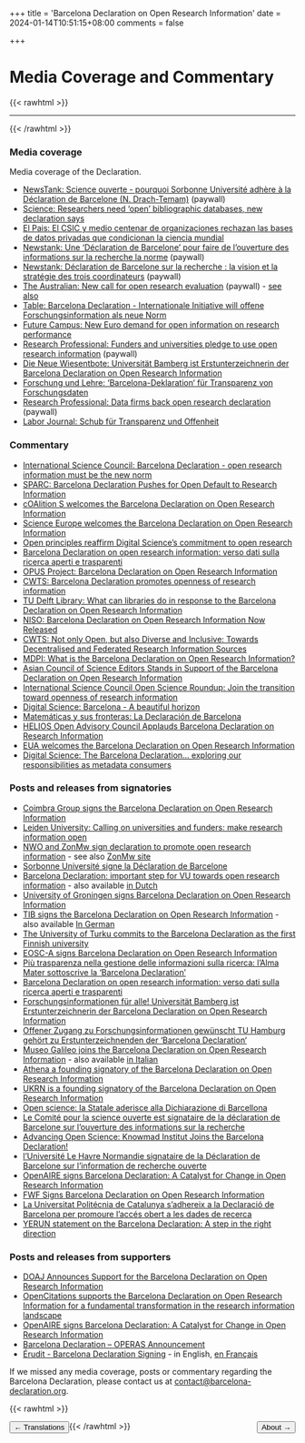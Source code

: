 +++
title = 'Barcelona Declaration on Open Research Information'
date = 2024-01-14T10:51:15+08:00
comments = false


+++

# Media Coverage and Commentary
{{< rawhtml >}}
<hr class="small">
{{< /rawhtml >}}

### Media coverage

Media coverage of the Declaration.

* [NewsTank: Science ouverte - pourquoi Sorbonne Université adhère à la Déclaration de Barcelone (N. Drach-Temam)](https://education.newstank.fr/article/view/317446/science-ouverte-pourquoi-sorbonne-universite-adhere-declaration-barcelone.html?t=a&d=25&c=1&a=2119887&p=16194) (paywall)
* [Science: Researchers need ‘open’ bibliographic databases, new declaration says](https://www.science.org/content/article/researchers-need-open-bibliographic-databases-new-declaration-says)
* [El Pais: El CSIC y medio centenar de organizaciones rechazan las bases de datos privadas que condicionan la ciencia mundial](https://elpais.com/ciencia/2024-04-16/el-csic-y-medio-centenar-de-organizaciones-rechazan-las-bases-de-datos-privadas-que-condicionan-la-ciencia-mundial.html)
* [Newstank: Une ‘Déclaration de Barcelone’ pour faire de l’ouverture des informations sur la recherche la norme](https://education.newstank.fr/article/view/321065/declaration-barcelone-faire-ouverture-informations-recherche-norme.html) (paywall)
* [Newstank: Déclaration de Barcelone sur la recherche : la vision et la stratégie des trois coordinateurs](https://education.newstank.fr/article/view/307599/declaration-barcelone-recherche-vision-strategie-trois-coordinateurs.html
) (paywall)
* [The Australian: New call for open research evaluation](https://www.theaustralian.com.au/higher-education/barcelona-declaration-calls-for-open-research-evaluation/news-story/3814cffeda0ef7eadafac705c2745c0a) (paywall) - [see also](https://readnow.isentia.com/Temp/155117-1069909869/2060945953_20250417.pdf)
* [Table: Barcelona Declaration - Internationale Initiative will offene Forschungsinformation als neue Norm](https://table.media/research/analyse/barcelona-declaration-internationale-initiative-will-offene-forschungsinformation-als-neue-norm/)
* [Future Campus: New Euro demand for open information on research performance](https://futurecampus.com.au/2024/04/16/new-euro-demand-for-open-information-on-research-performance/)
* [Research Professional: Funders and universities pledge to use open research information](https://www.researchprofessionalnews.com/rr-news-europe-infrastructure-2024-4-funders-and-universities-pledge-to-use-open-research-information/) (paywall)
* [Die Neue Wiesentbote: Universität Bamberg ist Erstunterzeichnerin der Barcelona Declaration on Open Research Information](https://www.wiesentbote.de/2024/04/20/universitaet-bamberg-ist-erstunterzeichnerin-der-barcelona-declaration-on-open-research-information/)
* [Forschung und Lehre: ‘Barcelona-Deklaration‘ für Transparenz von Forschungsdaten](https://www.forschung-und-lehre.de/forschung/barcelona-deklaration-fuer-transparenz-von-forschungsdaten-6372)
* [Research Professional: Data firms back open research declaration](https://www.researchprofessionalnews.com/rr-news-europe-infrastructure-2024-4-data-firms-back-open-research-declaration/) (paywall)
* [Labor Journal: Schub für Transparenz und Offenheit](https://www.laborjournal.de/editorials/3000.php)

### Commentary

* [International Science Council: Barcelona Declaration - open research information must be the new norm](https://council.science/current/blog/barcelona-declaration-open-research-information-must-be-the-new-norm/)
* [SPARC: Barcelona Declaration Pushes for Open Default to Research Information](https://sparcopen.org/news/2024/barcelona-declaration-pushes-for-open-default-to-research-information/)
* [cOAlition S welcomes the Barcelona Declaration on Open Research Information](https://www.coalition-s.org/coalition-s-welcomes-the-barcelona-declaration-on-open-research-information/)
* [Science Europe welcomes the Barcelona Declaration on Open Research Information](https://scienceeurope.org/news/barcelona-declaration-on-open-research-information/)
* [Open principles reaffirm Digital Science’s commitment to open research](https://www.digital-science.com/news/open-principles-reaffirm-digital-science-commitment-to-open-research/)
* [Barcelona Declaration on open research information: verso dati sulla ricerca aperti e trasparenti](https://www.roars.it/barcelona-declaration-on-open-research-information-verso-dati-sulla-ricerca-aperti-e-trasparenti/)
* [OPUS Project: Barcelona Declaration on Open Research Information](https://opusproject.eu/openscience-news/barcelona-declaration-on-open-research-information/)
* [CWTS: Barcelona Declaration promotes openness of research information](https://www.cwts.nl/news?article=n-t2q294)
* [TU Delft Library: What can libraries do in response to the Barcelona Declaration on Open Research Information](https://library4research.tudl.tudelft.nl/2024/04/19/what-can-libraries-do-in-response-to-the-barcelona-declaration-on-open-research-information/)
* [NISO: Barcelona Declaration on Open Research Information Now Released](https://www.niso.org/niso-io/2024/04/barcelona-declaration-open-research-information-now-released)
* [CWTS: Not only Open, but also Diverse and Inclusive: Towards Decentralised and Federated Research Information Sources](https://www.leidenmadtrics.nl/articles/not-only-open-but-also-diverse-and-inclusive-towards-decentralised-and-federated-research-information-sources)
* [MDPI: What is the Barcelona Declaration on Open Research Information?](https://blog.mdpi.com/2024/04/24/barcelona-declaration/)
* [Asian Council of Science Editors Stands in Support of the Barcelona Declaration on Open Research Information](https://editorscafe.org/details.php?id=30)
* [International Science Council Open Science Roundup: Join the transition toward openness of research information](https://council.science/current/blog/open-science-round-up-april-2024/)
* [Digital Science: Barcelona - A beautiful horizon](https://www.digital-science.com/tldr/article/barcelona-a-beautiful-horizon/)
* [Matemáticas y sus fronteras: La Declaración de Barcelona](https://www.madrimasd.org/blogs/matematicas/2024/05/13/150531)
* [HELIOS Open Advisory Council Applauds Barcelona Declaration on Research Information](https://www.heliosopen.org/news/helios-open-advisory-council-applauds-barcelona-declaration-on-research-information)
* [EUA welcomes the Barcelona Declaration on Open Research Information](https://www.eua.eu/news/eua-news/eua-welcomes-the-barcelona-declaration-on-open-research-information.html)
* [Digital Science: The Barcelona Declaration… exploring our responsibilities as metadata consumers](https://www.digital-science.com/tldr/article/the-barcelona-declaration-exploring-our-responsibilities-as-metadata-consumers/)

### Posts and releases from signatories

* [Coimbra Group signs the Barcelona Declaration on Open Research Information](https://www.coimbra-group.eu/coimbra-group-signs-the-barcelona-declaration-on-open-research-information/)
* [Leiden University: Calling on universities and funders: make research information open](https://www.universiteitleiden.nl/en/news/2024/04/calling-on-universities-and-funders-make-research-information-open)
* [NWO and ZonMw sign declaration to promote open research information](https://www.nwo.nl/en/news/nwo-and-zonmw-sign-declaration-to-promote-open-research-information) - see also [ZonMw site](https://www.zonmw.nl/en/news/nwo-and-zonmw-sign-declaration-promote-open-research-information)
* [Sorbonne Université signe la Déclaration de Barcelone](https://www.sorbonne-universite.fr/presse/sorbonne-universite-signe-la-declaration-de-barcelone)
* [Barcelona Declaration: important step for VU towards open research information](https://vu.nl/en/news/2024/barcelona-declaration-important-step-for-vu-towards-open-research-information) - also available [in Dutch](https://vu.nl/nl/nieuws/2024/met-barcelona-verklaring-zet-vu-belangrijke-stap-naar-open-onderzoeksinformatie)
* [University of Groningen signs Barcelona Declaration on Open Research Information](https://www.rug.nl/about-ug/latest-news/news/archief2024/nieuwsberichten/0416-barcelona-declaration)
* [TIB signs the Barcelona Declaration on Open Research Information](https://blog.tib.eu/2024/04/16/tib-signs-the-barcelona-declaration-on-open-research-information/) - also available [In German](https://blog.tib.eu/2024/04/16/die-tib-unterzeichnet-die-barcelona-declaration-on-open-research-information/)
* [The University of Turku commits to the Barcelona Declaration as the first Finnish university](https://www.utu.fi/en/news/news/the-university-of-turku-commits-to-the-barcelona-declaration-as-the-first-finnish)
* [EOSC-A signs Barcelona Declaration on Open Research Information](https://eosc.eu/news/2024/04/eosc-a-signs-barcelona-declaration-on-open-research-information/)
* [Più trasparenza nella gestione delle informazioni sulla ricerca: l’Alma Mater sottoscrive la ‘Barcelona Declaration’](https://magazine.unibo.it/archivio/2024/04/16/piu-trasparenza-nella-gestione-delle-informazioni-sulla-ricerca-l2019alma-mater-sottoscrive-la-barcelona-declaration)
* [Barcelona Declaration on open research information: verso dati sulla ricerca aperti e trasparenti](https://www.roars.it/barcelona-declaration-on-open-research-information-verso-dati-sulla-ricerca-aperti-e-trasparenti/)
* [Forschungsinformationen für alle! Universität Bamberg ist Erstunterzeichnerin der Barcelona Declaration on Open Research Information](https://blog.uni-bamberg.de/campus/2024/barcelona-declaration/)
* [Offener Zugang zu Forschungsinformationen gewünscht TU Hamburg gehört zu Erstunterzeichnenden der ‘Barcelona Declaration‘](https://www.tuhh.de/tuhh/tu-hamburg/newsroom/barcelona-declaration)
* [Museo Galileo joins the Barcelona Declaration on Open Research Information](https://www.museogalileo.it/en/events-and-news/2678-il-museo-galileo-aderisce-alla-barcelona-declaration-on-open-research-information-eng.html) - also available [in Italian](https://www.museogalileo.it/it/eventi-e-news/2677-il-museo-galileo-aderisce-alla-barcelona-declaration-on-open-research-information.html)
* [Athena a founding signatory of the Barcelona Declaration on Open Research Information](https://www.athenarc.gr/en/news/athena-founding-signatory-barcelona-declaration-open-research-information)
* [UKRN is a founding signatory of the Barcelona Declaration on Open Research Information](https://www.ukrn.org/2024/04/16/ukrn-is-a-founding-signatory-of-the-barcelona-declaration-on-open-research-information/)
* [Open science: la Statale aderisce alla Dichiarazione di Barcellona](https://lastatalenews.unimi.it/open-science-statale-aderisce-dichiarazione-barcellona)
* [Le Comité pour la science ouverte est signataire de la déclaration de Barcelone sur l’ouverture des informations sur la recherche](https://www.ouvrirlascience.fr/le-comite-pour-la-science-ouverte-est-signataire-de-la-declaration-de-barcelone-sur-louverture-des-informations-sur-la-recherche/)
* [Advancing Open Science: Knowmad Institut Joins the Barcelona Declaration!](https://knowmadinstitut.org/2024/04/advancing-open-science-knowmad-institut-joins-the-barcelona-declaration/)
* [l’Université Le Havre Normandie signataire de la Déclaration de Barcelone sur l’information de recherche ouverte](https://www.univ-lehavre.fr/fr/actualites/flash-actualites/luniversite-signataire-de-la-declaration-de-barcelone-sur-linformation-de-recherche-ouverte/)
* [OpenAIRE signs Barcelona Declaration: A Catalyst for Change in Open Research Information](https://www.openaire.eu/openaire-signs-barcelona-declaration-a-catalyst-for-change-in-open-research-information)
* [FWF Signs Barcelona Declaration on Open Research Information](https://www.fwf.ac.at/en/news/detail/fwf-signs-barcelona-declaration-on-open-research-information)
* [La Universitat Politécnia de Catalunya s’adhereix a la Declaració de Barcelona per promoure l’accés obert a les dades de recerca](https://www.upc.edu/ca/sala-de-premsa/noticies/la-upc-sadhereix-a-la-declaracio-de-barcelona-acces-obert-recerca)
* [YERUN statement on the Barcelona Declaration: A step in the right direction](https://yerun.eu/2024/07/yerun-statement-on-the-barcelona-declaration-a-step-in-the-right-direction/)

### Posts and releases from supporters

* [DOAJ Announces Support for the Barcelona Declaration on Open Research Information](https://blog.doaj.org/2024/04/16/doaj-announces-support-for-the-barcelona-declaration-on-open-research-information/)
* [OpenCitations supports the Barcelona Declaration on Open Research Information for a fundamental transformation in the research information landscape](https://opencitations.hypotheses.org/3557)
* [OpenAIRE signs Barcelona Declaration: A Catalyst for Change in Open Research Information](https://www.openaire.eu/openaire-signs-barcelona-declaration-a-catalyst-for-change-in-open-research-information)
* [Barcelona Declaration – OPERAS Announcement](https://operas.hypotheses.org/7243)
* [Érudit - Barcelona Declaration Signing](https://apropos.erudit.org/barcelona-declaration/?lang=en) - in English, [en Français](https://apropos.erudit.org/declaration-barcelone/)

If we missed any media coverage, posts or commentary regarding the Barcelona Declaration, please contact us at [contact@barcelona-declaration.org](mailto:contact@barcelona-declaration.org).


{{< rawhtml >}}

<button style="float:left" onclick="document.location='/translations'">&larr; Translations</button> 

<button style="float:right" onclick="document.location='/about'">About &rarr;</button> 

{{< /rawhtml >}}